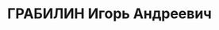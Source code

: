 ---
title: ГРАБИЛИН Игорь Андреевич
description: "1897 р. н., м. Могилів-Подільський, прож. м. Умань, росіянин, малописьменний,\
  \ чл. ВКП(б), військовослужбовець, одруж. \n  Арешт. 19.08.1937. Звинувач. за ст.\
  \ 54-1 \"б\", 8, 11 КК УРСР. За вироком Верховного суду СРСР розстріляний 21.11.1937.\
  \ \n  Реабіл. 24.05.1958."
---